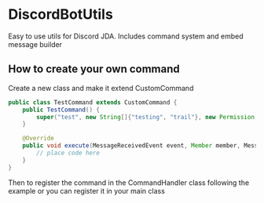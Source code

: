 # DiscordBotUtils
Easy to use utils for Discord JDA. Includes command system and embed message builder

## How to create your own command
Create a new class and make it extend CustomCommand
```java
public class TestCommand extends CustomCommand {
    public TestCommand() {
        super("test", new String[]{"testing", "trail"}, new Permission[] {});
    }

    @Override
    public void execute(MessageReceivedEvent event, Member member, MessageChannel messageChannel, String[] args) {
        // place code here
    }
}
```

Then to register the command in the CommandHandler class following the example or you can register it in your main class
